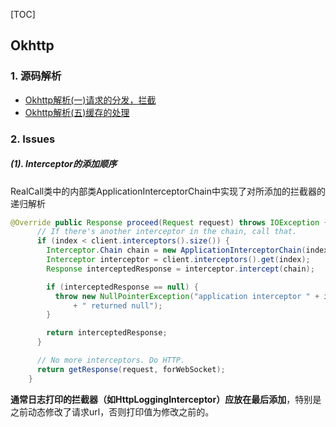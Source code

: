 
[TOC]

## Okhttp

### 1. 源码解析
* [Okhttp解析(一)请求的分发，拦截](https://www.jianshu.com/p/1c39c7bb34ca)
* [Okhttp解析(五)缓存的处理](https://www.jianshu.com/p/00d281c226f6)

### 2. Issues

##### (1). Interceptor的添加顺序
RealCall类中的内部类ApplicationInterceptorChain中实现了对所添加的拦截器的递归解析
```java
@Override public Response proceed(Request request) throws IOException {
      // If there's another interceptor in the chain, call that.
      if (index < client.interceptors().size()) {
        Interceptor.Chain chain = new ApplicationInterceptorChain(index + 1, request, forWebSocket);
        Interceptor interceptor = client.interceptors().get(index);
        Response interceptedResponse = interceptor.intercept(chain);

        if (interceptedResponse == null) {
          throw new NullPointerException("application interceptor " + interceptor
              + " returned null");
        }

        return interceptedResponse;
      }

      // No more interceptors. Do HTTP.
      return getResponse(request, forWebSocket);
    }
```
**通常日志打印的拦截器（如HttpLoggingInterceptor）应放在最后添加**，特别是之前动态修改了请求url，否则打印值为修改之前的。
